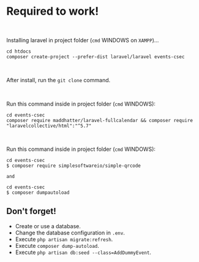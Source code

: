 # Required to work!
<br />

Installing laravel in project folder (`cmd` WINDOWS on ```XAMPP```)...
```
cd htdocs
composer create-project --prefer-dist laravel/laravel events-csec
```
<br />

After install, run the `git clone` command.

<br />

Run this command inside in project folder (`cmd` WINDOWS):
```
cd events-csec
composer require maddhatter/laravel-fullcalendar && composer require "laravelcollective/html":"^5.7"
```
<br />

Run this command inside in project folder (`cmd` WINDOWS):
```
cd events-csec
$ composer require simplesoftwareio/simple-qrcode

and 

cd events-csec
$ composer dumpautoload

```



## Don't forget!
- Create or use a database.
- Change the database configuration in `.env`.
- Execute ```php artisan migrate:refresh```.
- Execute ```composer dump-autoload```.
- Execute ```php artisan db:seed --class=AddDummyEvent```.
